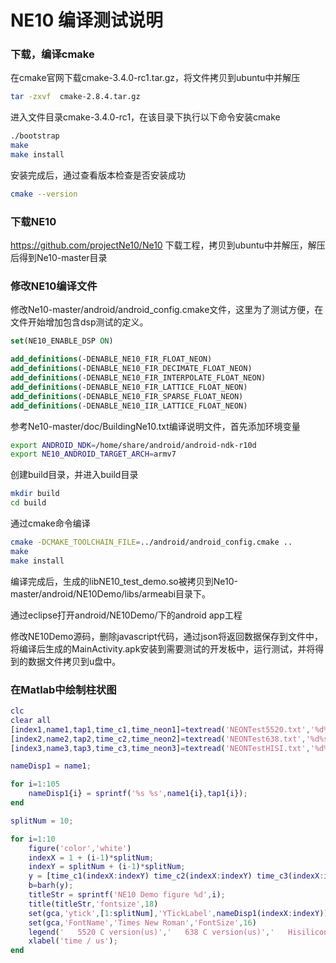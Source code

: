 NE10 编译测试说明
=============
### 下载，编译cmake
在cmake官网下载cmake-3.4.0-rc1.tar.gz，将文件拷贝到ubuntu中并解压
```bash
tar -zxvf  cmake-2.8.4.tar.gz
```
进入文件目录cmake-3.4.0-rc1，在该目录下执行以下命令安装cmake
```bash
./bootstrap
make
make install
```
安装完成后，通过查看版本检查是否安装成功
```bash
cmake --version
```

### 下载NE10
https://github.com/projectNe10/Ne10 下载工程，拷贝到ubuntu中并解压，解压后得到Ne10-master目录

### 修改NE10编译文件
修改Ne10-master/android/android_config.cmake文件，这里为了测试方便，在文件开始增加包含dsp测试的定义。
```cmake
set(NE10_ENABLE_DSP ON)

add_definitions(-DENABLE_NE10_FIR_FLOAT_NEON)
add_definitions(-DENABLE_NE10_FIR_DECIMATE_FLOAT_NEON)
add_definitions(-DENABLE_NE10_FIR_INTERPOLATE_FLOAT_NEON)
add_definitions(-DENABLE_NE10_FIR_LATTICE_FLOAT_NEON)
add_definitions(-DENABLE_NE10_FIR_SPARSE_FLOAT_NEON)
add_definitions(-DENABLE_NE10_IIR_LATTICE_FLOAT_NEON)
```

参考Ne10-master/doc/BuildingNe10.txt编译说明文件，首先添加环境变量
```bash
export ANDROID_NDK=/home/share/android/android-ndk-r10d
export NE10_ANDROID_TARGET_ARCH=armv7
```

创建build目录，并进入build目录
```bash
mkdir build
cd build
```

通过cmake命令编译
```bash
cmake -DCMAKE_TOOLCHAIN_FILE=../android/android_config.cmake ..
make
make install
```

编译完成后，生成的libNE10_test_demo.so被拷贝到Ne10-master/android/NE10Demo/libs/armeabi目录下。

通过eclipse打开android/NE10Demo/下的android app工程

修改NE10Demo源码，删除javascript代码，通过json将返回数据保存到文件中，将编译后生成的MainActivity.apk安装到需要测试的开发板中，运行测试，并将得到的数据文件拷贝到u盘中。

### 在Matlab中绘制柱状图
```matlab
clc
clear all
[index1,name1,tap1,time_c1,time_neon1]=textread('NEONTest5520.txt','%d%s%s%d%d');
[index2,name2,tap2,time_c2,time_neon2]=textread('NEONTest638.txt','%d%s%s%d%d');
[index3,name3,tap3,time_c3,time_neon3]=textread('NEONTestHISI.txt','%d%s%s%d%d');

nameDisp1 = name1;

for i=1:105
    nameDisp1{i} = sprintf('%s %s',name1{i},tap1{i});
end 

splitNum = 10;

for i=1:10
    figure('color','white')    
    indexX = 1 + (i-1)*splitNum;
    indexY = splitNum + (i-1)*splitNum;
    y = [time_c1(indexX:indexY) time_c2(indexX:indexY) time_c3(indexX:indexY) time_neon1(indexX:indexY) time_neon2(indexX:indexY) time_neon3(indexX:indexY)];
    b=barh(y);
    titleStr = sprintf('NE10 Demo figure %d',i);
    title(titleStr,'fontsize',18)
    set(gca,'ytick',[1:splitNum],'YTickLabel',nameDisp1(indexX:indexY))  
    set(gca,'FontName','Times New Roman','FontSize',16)    
    legend('   5520 C version(us)','   638 C version(us)','   Hisilicon C version(us)','   5520 Ne10 version(us)','   638 Ne10 version(us)','   Hisilicon Ne10 version(us)');
    xlabel('time / us');
end

```